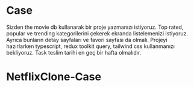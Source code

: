 # Case

Sizden the movie db kullanarak bir proje yazmanızı istiyoruz. Top rated, popular ve trending kategorilerini çekerek ekranda listelemenizi istiyoruz. Ayrıca bunların detay sayfaları ve favori sayfası da olmalı. Projeyi hazırlarken typescript, redux toolkit query, tailwind css kullanmanızı bekliyoruz. Task teslim tarihi en geç bir hafta olmalıdır.
# NetflixClone-Case
